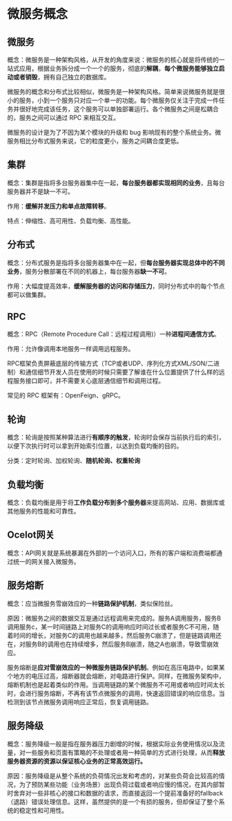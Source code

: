 # 微服务概念

## 微服务

概念：微服务是一种架构风格，从开发的角度来说：微服务的核心就是将传统的一站式应用，根据业务拆分成一个一个的服务，彻底的**解耦**，**每个微服务能够独立启动或者销毁**，拥有自己独立的数据库。

微服务的概念和分布式比较相似，微服务是一种架构风格。简单来说微服务就是很小的服务，小到一个服务只对应一个单一的功能。每个微服务仅关注于完成一件任务并很好地完成该任务，这个服务可以单独部署运行。各个微服务之间是松耦合的，服务之间可以通过 RPC 来相互交互。

微服务的设计是为了不因为某个模块的升级和 bug 影响现有的整个系统业务。微服务相比分布式服务来说，它的粒度更小，服务之间耦合度更低。



## 集群

概念：集群是指将多台服务器集中在一起，**每台服务器都实现相同的业务**，且每台服务器并不是缺一不可。

作用：**缓解并发压力和单点故障转移**。

特点：伸缩性、高可用性、负载均衡、高性能。



## 分布式

概念：分布式服务是指将多台服务器集中在一起，但**每台服务器实现总体中的不同业务**，服务分散部署在不同的机器上，每台服务器**缺一不可**。

作用：大幅度提高效率，**缓解服务器的访问和存储压力**，同时分布式中的每个节点都可以做集群。



## RPC

概念：RPC（Remote Procedure Call：远程过程调用)）一种**进程间通信方式**。

作用：允许像调用本地服务一样调用远程服务。

RPC框架负责屏蔽底层的传输方式（TCP或者UDP、序列化方式XML/SON/二进制）和通信细节开发人员在使用的时候只需要了解谁在什么位置提供了什么样的远程服务接口即可，并不需要关心底层通信细节和调用过程。

常见的 RPC 框架有：OpenFeign、gRPC。



## 轮询

概念：轮询是按照某种算法进行**有顺序的触发**，轮询时会保存当前执行后的索引，以便下次执行时可以拿到开始索引位置，以达到负载均衡的目的。

分类：定时轮询、加权轮询、**随机轮询、权重轮询**



## 负载均衡

概念：负载均衡是用于将**工作负载分布到多个服务器**来提高网站、应用、数据库或其他服务的性能和可靠性。



## Ocelot网关

概念：API网关就是系统暴漏在外部的一个访问入口，所有的客户端和消费端都通过统一的网关接入微服务。



## 服务熔断

概念：应当微服务雪崩效应的一种**链路保护机制**，类似保险丝。

原因：微服务之间的数据交互是通过远程调用来完成的。服务A调用服务，服务B调用服务c，某一时间链路上对服务C的调用响应时间过长或者服务C不可用，随着时间的增长，对服务C的调用也越来越多，然后服务C崩溃了，但是链路调用还在，对服务B的调用也在持续增多，然后服务B崩溃，随之A也崩溃，导致雪崩效应。

服务熔断是**应对雪崩效应的一种微服务链路保护机制**。例如在高压电路中，如果某个地方的电压过高，熔断器就会熔断，对电路进行保护。同样，在微服务架构中，熔断机制也是起着类似的作用。当调用链路的某个微服务不可用或者响应时间太长时，会进行服务熔断，不再有该节点微服务的调用，快速返回错误的响应信息。当检测到该节点微服务调用响应正常后，恢复调用链路。



## 服务降级

概念：服务降级一般是指在服务器压力剧增的时候，根据实际业务使用情况以及流量，对一些服务和页面有策略的不处理或者用一种简单的方式进行处理，从而**释放服务器资源的资源以保证核心业务的正常高效运行。**

原因：服务降级是从整个系统的负荷情况出发和考虑的，对某些负荷会比较高的情况，为了预防某些功能（业务场景）出现负荷过载或者响应慢的情况，在其内部暂时舍弃对一些非核心的接口和数据的请求，而直接返回一个提前准备好的fallback（退路）错误处理信息。这样，虽然提供的是一个有损的服务，但却保证了整个系统的稳定性和可用性。
